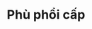 ---
layout: post
title: "Phù phổi cấp"
tags: [tim-mạch, eml]
categories: eml
img: ppc.jpg
notnumbering: 1
---